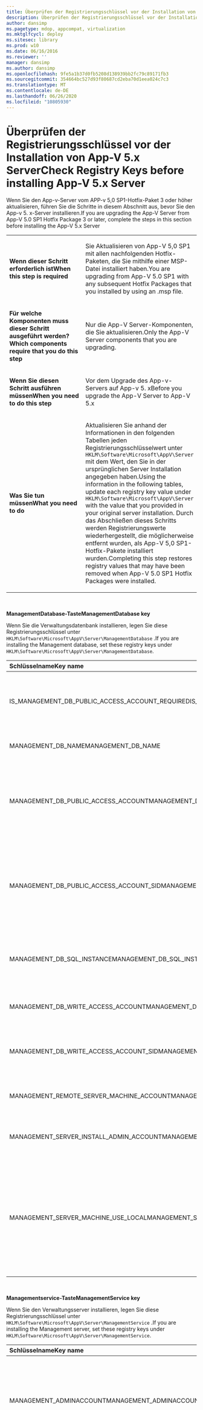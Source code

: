 ```yaml
---
title: Überprüfen der Registrierungsschlüssel vor der Installation von App-V 5.x Server
description: Überprüfen der Registrierungsschlüssel vor der Installation von App-V 5.x Server
author: dansimp
ms.pagetype: mdop, appcompat, virtualization
ms.mktglfcycl: deploy
ms.sitesec: library
ms.prod: w10
ms.date: 06/16/2016
ms.reviewer: ''
manager: dansimp
ms.author: dansimp
ms.openlocfilehash: 9fe5a1b37d0fb5208d138939bb2fc79c89171fb3
ms.sourcegitcommit: 354664bc527d93f80687cd2eba70d1eea024c7c3
ms.translationtype: MT
ms.contentlocale: de-DE
ms.lasthandoff: 06/26/2020
ms.locfileid: "10805930"
---
```

# <span data-ttu-id="1fef7-103">Überprüfen der Registrierungsschlüssel vor der Installation von App-V 5.x Server</span><span class="sxs-lookup"><span data-stu-id="1fef7-103">Check Registry Keys before installing App-V 5.x Server</span></span>

<span data-ttu-id="1fef7-104">Wenn Sie den App-v-Server vom APP-v 5,0 SP1-Hotfix-Paket 3 oder höher aktualisieren, führen Sie die Schritte in diesem Abschnitt aus, bevor Sie den App-v 5. x-Server installieren.</span><span class="sxs-lookup"><span data-stu-id="1fef7-104">If you are upgrading the App-V Server from App-V 5.0 SP1 Hotfix Package 3 or later, complete the steps in this section before installing the App-V 5.x Server</span></span>

<table>
<colgroup>
<col width="50%" />
<col width="50%" />
</colgroup>
<tbody>
<tr class="odd">
<td align="left"><p><strong><span data-ttu-id="1fef7-105">Wenn dieser Schritt erforderlich ist</span><span class="sxs-lookup"><span data-stu-id="1fef7-105">When this step is required</span></span></strong></p></td>
<td align="left"><p><span data-ttu-id="1fef7-106">Sie Aktualisieren von App-V 5,0 SP1 mit allen nachfolgenden Hotfix-Paketen, die Sie mithilfe einer MSP-Datei installiert haben.</span><span class="sxs-lookup"><span data-stu-id="1fef7-106">You are upgrading from App-V 5.0 SP1 with any subsequent Hotfix Packages that you installed by using an .msp file.</span></span></p></td>
</tr>
<tr class="even">
<td align="left"><p><strong><span data-ttu-id="1fef7-107">Für welche Komponenten muss dieser Schritt ausgeführt werden?</span><span class="sxs-lookup"><span data-stu-id="1fef7-107">Which components require that you do this step</span></span></strong></p></td>
<td align="left"><p><span data-ttu-id="1fef7-108">Nur die App-V Server-Komponenten, die Sie aktualisieren.</span><span class="sxs-lookup"><span data-stu-id="1fef7-108">Only the App-V Server components that you are upgrading.</span></span></p></td>
</tr>
<tr class="odd">
<td align="left"><p><strong><span data-ttu-id="1fef7-109">Wenn Sie diesen Schritt ausführen müssen</span><span class="sxs-lookup"><span data-stu-id="1fef7-109">When you need to do this step</span></span></strong></p></td>
<td align="left"><p><span data-ttu-id="1fef7-110">Vor dem Upgrade des App-v-Servers auf App-v 5. x</span><span class="sxs-lookup"><span data-stu-id="1fef7-110">Before you upgrade the App-V Server to App-V 5.x</span></span></p></td>
</tr>
<tr class="even">
<td align="left"><p><strong><span data-ttu-id="1fef7-111">Was Sie tun müssen</span><span class="sxs-lookup"><span data-stu-id="1fef7-111">What you need to do</span></span></strong></p></td>
<td align="left"><p><span data-ttu-id="1fef7-112">Aktualisieren Sie anhand der Informationen in den folgenden Tabellen jeden Registrierungsschlüsselwert unter <code>HKLM\Software\Microsoft\AppV\Server</code> mit dem Wert, den Sie in der ursprünglichen Server Installation angegeben haben.</span><span class="sxs-lookup"><span data-stu-id="1fef7-112">Using the information in the following tables, update each registry key value under <code>HKLM\Software\Microsoft\AppV\Server</code> with the value that you provided in your original server installation.</span></span> <span data-ttu-id="1fef7-113">Durch das Abschließen dieses Schritts werden Registrierungswerte wiederhergestellt, die möglicherweise entfernt wurden, als App-V 5,0 SP1-Hotfix-Pakete installiert wurden.</span><span class="sxs-lookup"><span data-stu-id="1fef7-113">Completing this step restores registry values that may have been removed when App-V 5.0 SP1 Hotfix Packages were installed.</span></span></p></td>
</tr>
</tbody>
</table>

 

**<span data-ttu-id="1fef7-114">ManagementDatabase-Taste</span><span class="sxs-lookup"><span data-stu-id="1fef7-114">ManagementDatabase key</span></span>**

<span data-ttu-id="1fef7-115">Wenn Sie die Verwaltungsdatenbank installieren, legen Sie diese Registrierungsschlüssel unter `HKLM\Software\Microsoft\AppV\Server\ManagementDatabase` .</span><span class="sxs-lookup"><span data-stu-id="1fef7-115">If you are installing the Management database, set these registry keys under `HKLM\Software\Microsoft\AppV\Server\ManagementDatabase`.</span></span>

<table>
<colgroup>
<col width="50%" />
<col width="50%" />
</colgroup>
<thead>
<tr class="header">
<th align="left"><span data-ttu-id="1fef7-116">Schlüsselname</span><span class="sxs-lookup"><span data-stu-id="1fef7-116">Key name</span></span></th>
<th align="left"><span data-ttu-id="1fef7-117">Beschreibung</span><span class="sxs-lookup"><span data-stu-id="1fef7-117">Description</span></span></th>
</tr>
</thead>
<tbody>
<tr class="odd">
<td align="left"><p><span data-ttu-id="1fef7-118">IS_MANAGEMENT_DB_PUBLIC_ACCESS_ACCOUNT_REQUIRED</span><span class="sxs-lookup"><span data-stu-id="1fef7-118">IS_MANAGEMENT_DB_PUBLIC_ACCESS_ACCOUNT_REQUIRED</span></span></p></td>
<td align="left"><p><span data-ttu-id="1fef7-119">Beschreibt, ob ein öffentliches Zugriffskonto für den Zugriff auf nicht lokale Verwaltungs Datenbanken erforderlich ist.</span><span class="sxs-lookup"><span data-stu-id="1fef7-119">Describes whether a public access account is required to access non-local management databases.</span></span> <span data-ttu-id="1fef7-120">Value ist auf "1" gesetzt, wenn dies erforderlich ist.</span><span class="sxs-lookup"><span data-stu-id="1fef7-120">Value is set to “1” if it is required.</span></span></p></td>
</tr>
<tr class="even">
<td align="left"><p><span data-ttu-id="1fef7-121">MANAGEMENT_DB_NAME</span><span class="sxs-lookup"><span data-stu-id="1fef7-121">MANAGEMENT_DB_NAME</span></span></p></td>
<td align="left"><p><span data-ttu-id="1fef7-122">Der Name der Verwaltungsdatenbank.</span><span class="sxs-lookup"><span data-stu-id="1fef7-122">Name of the Management database.</span></span></p></td>
</tr>
<tr class="odd">
<td align="left"><p><span data-ttu-id="1fef7-123">MANAGEMENT_DB_PUBLIC_ACCESS_ACCOUNT</span><span class="sxs-lookup"><span data-stu-id="1fef7-123">MANAGEMENT_DB_PUBLIC_ACCESS_ACCOUNT</span></span></p></td>
<td align="left"><p><span data-ttu-id="1fef7-124">Konto, das für den Lesezugriff auf die Verwaltungsdatenbank verwendet wird.</span><span class="sxs-lookup"><span data-stu-id="1fef7-124">Account used for read (public) access to the Management database.</span></span></p>
<p><span data-ttu-id="1fef7-125">Wird verwendet <code>IS_MANAGEMENT_DB_PUBLIC_ACCESS_ACCOUNT_REQUIRED</code> , wenn auf 1 gesetzt ist.</span><span class="sxs-lookup"><span data-stu-id="1fef7-125">Used when <code>IS_MANAGEMENT_DB_PUBLIC_ACCESS_ACCOUNT_REQUIRED</code> is set to 1.</span></span></p></td>
</tr>
<tr class="even">
<td align="left"><p><span data-ttu-id="1fef7-126">MANAGEMENT_DB_PUBLIC_ACCESS_ACCOUNT_SID</span><span class="sxs-lookup"><span data-stu-id="1fef7-126">MANAGEMENT_DB_PUBLIC_ACCESS_ACCOUNT_SID</span></span></p></td>
<td align="left"><p><span data-ttu-id="1fef7-127">Secure Identifier (SID) des Kontos, das für den Zugriff auf die Verwaltungsdatenbank für Read (Public) verwendet wird.</span><span class="sxs-lookup"><span data-stu-id="1fef7-127">Secure identifier (SID) of the account used for read (public) access to the Management database.</span></span></p>
<p><span data-ttu-id="1fef7-128">Wird verwendet <code>IS_MANAGEMENT_DB_PUBLIC_ACCESS_ACCOUNT_REQUIRED</code> , wenn auf 1 gesetzt ist.</span><span class="sxs-lookup"><span data-stu-id="1fef7-128">Used when <code>IS_MANAGEMENT_DB_PUBLIC_ACCESS_ACCOUNT_REQUIRED</code> is set to 1.</span></span></p></td>
</tr>
<tr class="odd">
<td align="left"><p><span data-ttu-id="1fef7-129">MANAGEMENT_DB_SQL_INSTANCE</span><span class="sxs-lookup"><span data-stu-id="1fef7-129">MANAGEMENT_DB_SQL_INSTANCE</span></span></p></td>
<td align="left"><p><span data-ttu-id="1fef7-130">SQL Server-Instanz für die Verwaltungsdatenbank.</span><span class="sxs-lookup"><span data-stu-id="1fef7-130">SQL Server instance for the Management database.</span></span></p>
<p><span data-ttu-id="1fef7-131">Wenn der Wert leer ist, wird die Standarddatenbankinstanz verwendet.</span><span class="sxs-lookup"><span data-stu-id="1fef7-131">If the value is blank, the default database instance is used.</span></span></p></td>
</tr>
<tr class="even">
<td align="left"><p><span data-ttu-id="1fef7-132">MANAGEMENT_DB_WRITE_ACCESS_ACCOUNT</span><span class="sxs-lookup"><span data-stu-id="1fef7-132">MANAGEMENT_DB_WRITE_ACCESS_ACCOUNT</span></span></p></td>
<td align="left"><p><span data-ttu-id="1fef7-133">Konto, das für den Schreibzugriff (Administrator) für die Verwaltungsdatenbank verwendet wird.</span><span class="sxs-lookup"><span data-stu-id="1fef7-133">Account used for write (administrator) access to the Management database.</span></span></p></td>
</tr>
<tr class="odd">
<td align="left"><p><span data-ttu-id="1fef7-134">MANAGEMENT_DB_WRITE_ACCESS_ACCOUNT_SID</span><span class="sxs-lookup"><span data-stu-id="1fef7-134">MANAGEMENT_DB_WRITE_ACCESS_ACCOUNT_SID</span></span></p></td>
<td align="left"><p><span data-ttu-id="1fef7-135">Secure Identifier (SID) des Kontos, das für den Schreibzugriff (Administrator) auf die Verwaltungsdatenbank verwendet wird.</span><span class="sxs-lookup"><span data-stu-id="1fef7-135">Secure identifier (SID) of the account used for write (administrator) access to the Management database.</span></span></p></td>
</tr>
<tr class="even">
<td align="left"><p><span data-ttu-id="1fef7-136">MANAGEMENT_REMOTE_SERVER_MACHINE_ACCOUNT</span><span class="sxs-lookup"><span data-stu-id="1fef7-136">MANAGEMENT_REMOTE_SERVER_MACHINE_ACCOUNT</span></span></p></td>
<td align="left"><p><span data-ttu-id="1fef7-137">Verwaltungsserver-Remotecomputer Konto (Domain\Account).</span><span class="sxs-lookup"><span data-stu-id="1fef7-137">Management server remote computer account (domain\account).</span></span></p></td>
</tr>
<tr class="odd">
<td align="left"><p><span data-ttu-id="1fef7-138">MANAGEMENT_SERVER_INSTALL_ADMIN_ACCOUNT</span><span class="sxs-lookup"><span data-stu-id="1fef7-138">MANAGEMENT_SERVER_INSTALL_ADMIN_ACCOUNT</span></span></p></td>
<td align="left"><p><span data-ttu-id="1fef7-139">Installations Administrator-Anmeldung für den Verwaltungsserver (Domain\Account).</span><span class="sxs-lookup"><span data-stu-id="1fef7-139">Installation administrator login for the Management server (domain\account).</span></span></p></td>
</tr>
<tr class="even">
<td align="left"><p><span data-ttu-id="1fef7-140">MANAGEMENT_SERVER_MACHINE_USE_LOCAL</span><span class="sxs-lookup"><span data-stu-id="1fef7-140">MANAGEMENT_SERVER_MACHINE_USE_LOCAL</span></span></p></td>
<td align="left"><p><span data-ttu-id="1fef7-141">Gültige Werte sind:</span><span class="sxs-lookup"><span data-stu-id="1fef7-141">Valid values are:</span></span></p>
<ul>
<li><p><strong><span data-ttu-id="1fef7-142">1 </strong> – der Verwaltungsdienst befindet sich auf dem lokalen Computer, das heißt, MANAGEMENT_REMOTE_SERVER_MACHINE_ACCOUNT ist leer.</span><span class="sxs-lookup"><span data-stu-id="1fef7-142">1</strong> – the Management service is on the local computer, that is, MANAGEMENT_REMOTE_SERVER_MACHINE_ACCOUNT is blank.</span></span></p></li>
<li><p><strong><span data-ttu-id="1fef7-143">0 </strong> - der Verwaltungsdienst befindet sich auf einem anderen Computer als auf dem lokalen Computer.</span><span class="sxs-lookup"><span data-stu-id="1fef7-143">0</strong> - the Management service is on a different computer from the local computer.</span></span></p></li>
</ul></td>
</tr>
</tbody>
</table>

 

**<span data-ttu-id="1fef7-144">Managementservice-Taste</span><span class="sxs-lookup"><span data-stu-id="1fef7-144">ManagementService key</span></span>**

<span data-ttu-id="1fef7-145">Wenn Sie den Verwaltungsserver installieren, legen Sie diese Registrierungsschlüssel unter `HKLM\Software\Microsoft\AppV\Server\ManagementService` .</span><span class="sxs-lookup"><span data-stu-id="1fef7-145">If you are installing the Management server, set these registry keys under `HKLM\Software\Microsoft\AppV\Server\ManagementService`.</span></span>

<table>
<colgroup>
<col width="50%" />
<col width="50%" />
</colgroup>
<thead>
<tr class="header">
<th align="left"><span data-ttu-id="1fef7-146">Schlüsselname</span><span class="sxs-lookup"><span data-stu-id="1fef7-146">Key name</span></span></th>
<th align="left"><span data-ttu-id="1fef7-147">Beschreibung</span><span class="sxs-lookup"><span data-stu-id="1fef7-147">Description</span></span></th>
</tr>
</thead>
<tbody>
<tr class="odd">
<td align="left"><p><span data-ttu-id="1fef7-148">MANAGEMENT_ADMINACCOUNT</span><span class="sxs-lookup"><span data-stu-id="1fef7-148">MANAGEMENT_ADMINACCOUNT</span></span></p></td>
<td align="left"><p><span data-ttu-id="1fef7-149">Active Directory-Domänendienste (AD DS)-Gruppe oder-Konto, das zum Verwalten von App-V (Domain\Account) autorisiert ist.</span><span class="sxs-lookup"><span data-stu-id="1fef7-149">Active Directory Domain Services (AD DS) group or account that is authorized to manage App-V (domain\account).</span></span></p></td>
</tr>
<tr class="even">
<td align="left"><p><span data-ttu-id="1fef7-150">MANAGEMENT_DB_SQL_INSTANCE</span><span class="sxs-lookup"><span data-stu-id="1fef7-150">MANAGEMENT_DB_SQL_INSTANCE</span></span></p></td>
<td align="left"><p><span data-ttu-id="1fef7-151">SQL Server-Instanz, die die Verwaltungsdatenbank enthält.</span><span class="sxs-lookup"><span data-stu-id="1fef7-151">SQL server instance that contains the Management database.</span></span></p>
<p><span data-ttu-id="1fef7-152">Wenn der Wert leer ist, wird die Standarddatenbankinstanz verwendet.</span><span class="sxs-lookup"><span data-stu-id="1fef7-152">If the value is blank, the default database instance is used.</span></span></p></td>
</tr>
<tr class="odd">
<td align="left"><p><span data-ttu-id="1fef7-153">MANAGEMENT_DB_SQL_SERVER_NAME</span><span class="sxs-lookup"><span data-stu-id="1fef7-153">MANAGEMENT_DB_SQL_SERVER_NAME</span></span></p></td>
<td align="left"><p><span data-ttu-id="1fef7-154">Der Name des Remote-SQL-Servers mit der Verwaltungsdatenbank.</span><span class="sxs-lookup"><span data-stu-id="1fef7-154">Name of the remote SQL server with the Management database.</span></span></p>
<p><span data-ttu-id="1fef7-155">Wenn der Wert leer ist, wird der lokale Computer verwendet.</span><span class="sxs-lookup"><span data-stu-id="1fef7-155">If the value is blank, the local computer is used.</span></span></p></td>
</tr>
</tbody>
</table>

 

**<span data-ttu-id="1fef7-156">ReportingDatabase-Taste</span><span class="sxs-lookup"><span data-stu-id="1fef7-156">ReportingDatabase key</span></span>**

<span data-ttu-id="1fef7-157">Wenn Sie die Berichtsdatenbank installieren, legen Sie diese Registrierungsschlüssel unter `HKLM\Software\Microsoft\AppV\Server\ReportingDatabase` .</span><span class="sxs-lookup"><span data-stu-id="1fef7-157">If you are installing the Reporting database, set these registry keys under `HKLM\Software\Microsoft\AppV\Server\ReportingDatabase`.</span></span>

<table>
<colgroup>
<col width="50%" />
<col width="50%" />
</colgroup>
<thead>
<tr class="header">
<th align="left"><span data-ttu-id="1fef7-158">Schlüsselname</span><span class="sxs-lookup"><span data-stu-id="1fef7-158">Key name</span></span></th>
<th align="left"><span data-ttu-id="1fef7-159">Beschreibung</span><span class="sxs-lookup"><span data-stu-id="1fef7-159">Description</span></span></th>
</tr>
</thead>
<tbody>
<tr class="odd">
<td align="left"><p><span data-ttu-id="1fef7-160">IS_REPORTING_DB_PUBLIC_ACCESS_ACCOUNT_REQUIRED</span><span class="sxs-lookup"><span data-stu-id="1fef7-160">IS_REPORTING_DB_PUBLIC_ACCESS_ACCOUNT_REQUIRED</span></span></p></td>
<td align="left"><p><span data-ttu-id="1fef7-161">Beschreibt, ob ein öffentliches Zugriffskonto für den Zugriff auf nicht lokale Berichtsdatenbanken erforderlich ist.</span><span class="sxs-lookup"><span data-stu-id="1fef7-161">Describes whether a public access account is required to access non-local reporting databases.</span></span> <span data-ttu-id="1fef7-162">Value ist auf "1" gesetzt, wenn dies erforderlich ist.</span><span class="sxs-lookup"><span data-stu-id="1fef7-162">Value is set to “1” if it is required.</span></span></p></td>
</tr>
<tr class="even">
<td align="left"><p><span data-ttu-id="1fef7-163">REPORTING_DB_NAME</span><span class="sxs-lookup"><span data-stu-id="1fef7-163">REPORTING_DB_NAME</span></span></p></td>
<td align="left"><p><span data-ttu-id="1fef7-164">Der Name der Berichtsdatenbank.</span><span class="sxs-lookup"><span data-stu-id="1fef7-164">Name of the Reporting database.</span></span></p></td>
</tr>
<tr class="odd">
<td align="left"><p><span data-ttu-id="1fef7-165">REPORTING_DB_PUBLIC_ACCESS_ACCOUNT</span><span class="sxs-lookup"><span data-stu-id="1fef7-165">REPORTING_DB_PUBLIC_ACCESS_ACCOUNT</span></span></p></td>
<td align="left"><p><span data-ttu-id="1fef7-166">Konto, das für den Lesezugriff auf die Berichtsdatenbank verwendet wird.</span><span class="sxs-lookup"><span data-stu-id="1fef7-166">Account used for read (public) access to the Reporting database.</span></span></p>
<p><span data-ttu-id="1fef7-167">Wird verwendet <code>IS_REPORTING_DB_PUBLIC_ACCESS_ACCOUNT_REQUIRED</code> , wenn auf 1 gesetzt ist.</span><span class="sxs-lookup"><span data-stu-id="1fef7-167">Used when <code>IS_REPORTING_DB_PUBLIC_ACCESS_ACCOUNT_REQUIRED</code> is set to 1.</span></span></p></td>
</tr>
<tr class="even">
<td align="left"><p><span data-ttu-id="1fef7-168">REPORTING_DB_PUBLIC_ACCESS_ACCOUNT_SID</span><span class="sxs-lookup"><span data-stu-id="1fef7-168">REPORTING_DB_PUBLIC_ACCESS_ACCOUNT_SID</span></span></p></td>
<td align="left"><p><span data-ttu-id="1fef7-169">Secure Identifier (SID) des Kontos, das für den Zugriff auf die Berichtsdatenbank gelesen (öffentlich) verwendet wird.</span><span class="sxs-lookup"><span data-stu-id="1fef7-169">Secure identifier (SID) of the account used for read (public) access to the Reporting database.</span></span></p>
<p><span data-ttu-id="1fef7-170">Wird verwendet <code>IS_REPORTING_DB_PUBLIC_ACCESS_ACCOUNT_REQUIRED</code> , wenn auf 1 gesetzt ist.</span><span class="sxs-lookup"><span data-stu-id="1fef7-170">Used when <code>IS_REPORTING_DB_PUBLIC_ACCESS_ACCOUNT_REQUIRED</code> is set to 1.</span></span></p></td>
</tr>
<tr class="odd">
<td align="left"><p><span data-ttu-id="1fef7-171">REPORTING_DB_SQL_INSTANCE</span><span class="sxs-lookup"><span data-stu-id="1fef7-171">REPORTING_DB_SQL_INSTANCE</span></span></p></td>
<td align="left"><p><span data-ttu-id="1fef7-172">SQL Server-Instanz für die Berichtsdatenbank.</span><span class="sxs-lookup"><span data-stu-id="1fef7-172">SQL Server instance for the Reporting database.</span></span></p>
<p><span data-ttu-id="1fef7-173">Wenn der Wert leer ist, wird die Standarddatenbankinstanz verwendet.</span><span class="sxs-lookup"><span data-stu-id="1fef7-173">If the value is blank, the default database instance is used.</span></span></p></td>
</tr>
<tr class="even">
<td align="left"><p><span data-ttu-id="1fef7-174">REPORTING_DB_WRITE_ACCESS_ACCOUNT</span><span class="sxs-lookup"><span data-stu-id="1fef7-174">REPORTING_DB_WRITE_ACCESS_ACCOUNT</span></span></p></td>
<td align="left"><p></p></td>
</tr>
<tr class="odd">
<td align="left"><p><span data-ttu-id="1fef7-175">REPORTING_DB_WRITE_ACCESS_ACCOUNT_SID</span><span class="sxs-lookup"><span data-stu-id="1fef7-175">REPORTING_DB_WRITE_ACCESS_ACCOUNT_SID</span></span></p></td>
<td align="left"><p></p></td>
</tr>
<tr class="even">
<td align="left"><p><span data-ttu-id="1fef7-176">REPORTING_REMOTE_SERVER_MACHINE_ACCOUNT</span><span class="sxs-lookup"><span data-stu-id="1fef7-176">REPORTING_REMOTE_SERVER_MACHINE_ACCOUNT</span></span></p></td>
<td align="left"><p><span data-ttu-id="1fef7-177">Reporting Server-Remotecomputer Konto (Domain\Account).</span><span class="sxs-lookup"><span data-stu-id="1fef7-177">Reporting server remote computer account (domain\account).</span></span></p></td>
</tr>
<tr class="odd">
<td align="left"><p><span data-ttu-id="1fef7-178">REPORTING_SERVER_INSTALL_ADMIN_ACCOUNT</span><span class="sxs-lookup"><span data-stu-id="1fef7-178">REPORTING_SERVER_INSTALL_ADMIN_ACCOUNT</span></span></p></td>
<td align="left"><p><span data-ttu-id="1fef7-179">Installations Administrator-Anmeldung für den Berichtsserver (Domain\Account).</span><span class="sxs-lookup"><span data-stu-id="1fef7-179">Installation administrator login for the Reporting server (domain\account).</span></span></p></td>
</tr>
<tr class="even">
<td align="left"><p><span data-ttu-id="1fef7-180">REPORTING_SERVER_MACHINE_USE_LOCAL</span><span class="sxs-lookup"><span data-stu-id="1fef7-180">REPORTING_SERVER_MACHINE_USE_LOCAL</span></span></p></td>
<td align="left"><p><span data-ttu-id="1fef7-181">Gültige Werte sind:</span><span class="sxs-lookup"><span data-stu-id="1fef7-181">Valid values are:</span></span></p>
<ul>
<li><p><strong><span data-ttu-id="1fef7-182">1 </strong> – der Berichterstattungsdienst befindet sich auf dem lokalen Computer, das heißt, REPORTING_REMOTE_SERVER_MACHINE_ACCOUNT ist leer.</span><span class="sxs-lookup"><span data-stu-id="1fef7-182">1</strong> – the Reporting service is on the local computer, that is, REPORTING_REMOTE_SERVER_MACHINE_ACCOUNT is blank.</span></span></p></li>
<li><p><strong><span data-ttu-id="1fef7-183">0 </strong> - der Berichterstattungsdienst befindet sich auf einem anderen Computer als auf dem lokalen Computer.</span><span class="sxs-lookup"><span data-stu-id="1fef7-183">0</strong> - the Reporting service is on a different computer from the local computer.</span></span></p></li>
</ul></td>
</tr>
</tbody>
</table>

 

**<span data-ttu-id="1fef7-184">ReportingService-Taste</span><span class="sxs-lookup"><span data-stu-id="1fef7-184">ReportingService key</span></span>**

<span data-ttu-id="1fef7-185">Wenn Sie den Berichtsserver installieren, legen Sie diese Registrierungsschlüssel unter `HKLM\Software\Microsoft\AppV\Server\ReportingService` .</span><span class="sxs-lookup"><span data-stu-id="1fef7-185">If you are installing the Reporting server, set these registry keys under `HKLM\Software\Microsoft\AppV\Server\ReportingService`.</span></span>

<table>
<colgroup>
<col width="50%" />
<col width="50%" />
</colgroup>
<thead>
<tr class="header">
<th align="left"><span data-ttu-id="1fef7-186">Schlüsselname</span><span class="sxs-lookup"><span data-stu-id="1fef7-186">Key name</span></span></th>
<th align="left"><span data-ttu-id="1fef7-187">Beschreibung</span><span class="sxs-lookup"><span data-stu-id="1fef7-187">Description</span></span></th>
</tr>
</thead>
<tbody>
<tr class="odd">
<td align="left"><p><span data-ttu-id="1fef7-188">REPORTING_DB_SQL_INSTANCE</span><span class="sxs-lookup"><span data-stu-id="1fef7-188">REPORTING_DB_SQL_INSTANCE</span></span></p></td>
<td align="left"><p><span data-ttu-id="1fef7-189">SQL Server-Instanz für die Berichtsdatenbank.</span><span class="sxs-lookup"><span data-stu-id="1fef7-189">SQL Server instance for the Reporting database.</span></span></p>
<p><span data-ttu-id="1fef7-190">Wenn der Wert leer ist, wird die Standarddatenbankinstanz verwendet.</span><span class="sxs-lookup"><span data-stu-id="1fef7-190">If the value is blank, the default database instance is used.</span></span></p></td>
</tr>
<tr class="even">
<td align="left"><p><span data-ttu-id="1fef7-191">REPORTING_DB_SQL_SERVER_NAME</span><span class="sxs-lookup"><span data-stu-id="1fef7-191">REPORTING_DB_SQL_SERVER_NAME</span></span></p></td>
<td align="left"><p><span data-ttu-id="1fef7-192">Der Name des Remote-SQL-Servers mit der Berichtsdatenbank.</span><span class="sxs-lookup"><span data-stu-id="1fef7-192">Name of the remote SQL server with the Reporting database.</span></span></p>
<p><span data-ttu-id="1fef7-193">Wenn der Wert leer ist, wird der lokale Computer verwendet.</span><span class="sxs-lookup"><span data-stu-id="1fef7-193">If the value is blank, the local computer is used.</span></span></p></td>
</tr>
</tbody>
</table>

